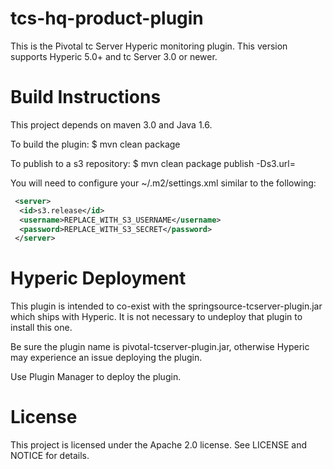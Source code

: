 tcs-hq-product-plugin
=====================

This is the Pivotal tc Server Hyperic monitoring plugin. This version supports Hyperic 5.0+ and tc Server 3.0 or newer.

Build Instructions
==================

This project depends on maven 3.0 and Java 1.6.

To build the plugin:
$ mvn clean package

To publish to a s3 repository:
$ mvn clean package publish -Ds3.url=<your s3 url>

You will need to configure your ~/.m2/settings.xml similar to the following:

```xml
 <server>
  <id>s3.release</id>
  <username>REPLACE_WITH_S3_USERNAME</username>
  <password>REPLACE_WITH_S3_SECRET</password>
 </server>
```

Hyperic Deployment
==================

This plugin is intended to co-exist with the springsource-tcserver-plugin.jar which ships with Hyperic. It is not necessary
to undeploy that plugin to install this one.

Be sure the plugin name is pivotal-tcserver-plugin.jar, otherwise Hyperic may experience an issue deploying the plugin.

Use Plugin Manager to deploy the plugin. 

License
=======
This project is licensed under the Apache 2.0 license. See LICENSE and NOTICE for details.

